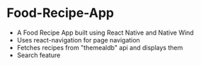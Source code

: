 # Food-Recipe-App
- A Food Recipe App built using React Native and Native Wind
- Uses react-navigation for page navigation
- Fetches recipes from "themealdb" api and displays them
- Search feature
